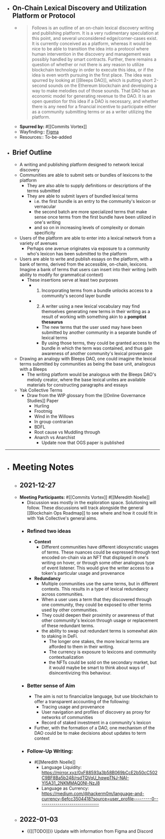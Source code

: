 - ## **On-Chain Lexical Discovery and Utilization Platform or Protocol**
    - > Follows is an outline of an on-chain lexical discovery writing and publishing platform. It is a very rudimentary speculation at this point, and several unconsidered edge/corner-cases exist. It is currently conceived as a platform, whereas it would be nice to be able to transition the idea into a protocol where human intervention in the discovery and management was possibly handled by smart contracts. Further, there remains a question of whether or not there is any reason to utilize blockchain technology in order to execute this idea, or if the idea is even worth pursuing in the first place. The idea was spurred by looking at [[Bleeps DAO]], which is putting short 2-second sounds on the Ethereum blockchain and developing a way to make melodies out of those sounds. That DAO has an economic model for generating revenue to the DAO. It is an open question for this idea if a DAO is necessary, and whether there is any need for a financial incentive to participate either as a community submitting terms or as a writer utilizing the platform.
    - **Spurred by:** #[[Commits Vortex]]
    - Wayfinding:: [Figma](https://www.figma.com/file/Ig99MTJdsAVhguHWryvrms/Leixcal-Bundles?node-id=0%3A1)
    - Resources:: To-be-added
- ## **Brief Outline**
    - A writing and publishing platform designed to network lexical discovery 
    - Communities are able to submit sets or bundles of lexicons to the platform
        - They are also able to supply definitions or descriptions of the terms submitted
        - They are able to submit layers of bundled lexical terms
            - i.e. the first bundle is an entry to the community's lexicon or vernacular
            - the second batch are more specialized terms that make sense once terms from the first bundle have been utilized in one's writing
            - and so on in increasing levels of complexity or domain specificity
    - Users of the platform are able to enter into a lexical network from a variety of avenues
        - Perhaps one avenue originates via exposure to a community who's lexicon has been submitted to the platform
    - Users are able to write and publish essays on the platform, with a bank of terms, derived from the accessible, on-chain, lexicons. Imagine a bank of terms that users can insert into their writing (with ability to modify for grammatical context)
        - These insertions serve at least two purposes
            - 1) Incorporating terms from a bundle unlocks access to a community's second layer bundle
            - 2) A writer using a new lexical vocabulary may find themselves generating new terms in their writing as a result of working with something akin to a __pomptist thesaurus__
                - The new terms that the user used may have been submitted by another community in a separate bundle of lexical terms
                - By using those terms, they could be granted access to the bundle in which the term was contained, and thus gain awareness of another community's lexical provenance
    - Drawing an analogy with Bleeps DAO, one could imagine the lexical terms submitted by communities as being the base unit, analogous with a Bleeps
        - The writing platform would be analogous with the Bleeps DAO's melody creator, where the base lexical unites are available materials for constructing  paragraphs and essays
    - Yak Collective Terms
        - Draw from the WIP glossary from the [[Online Governance Studies]] Paper
            - Hurling 
            - Frootmig 
            - Wind in the Willows 
            - In group contrarian 
            - BDFL 
            - Root cause vs Muddling through 
            - Anarch vs Anarchist
                - Update now that OGS paper is published
- ---
- # Meeting Notes
    - ## 2021-12-27
    - **Meeting Participants:** #[[Commits Vortex]] #[[Meredith Noelle]]
        - Discussion was mostly in the exploration space. Solutioning will follow. These discussions will track alongside the general [[Blockchain Ops Roadmap]] to see where and how it could fit in with Yak Collective's general aims.
        - ### Refined two ideas
            - **Context**
                - Different communities have different idiosyncratic usages of terms. These nuances could be expressed through text encoded on-chain via an NFT that displayed in one's writing on hover, or through some other analogous type of event listener. This would give the writer access to a token's particular usage and provenance
            - **Redundancy**
                - Multiple communities use the same terms, but in different contexts. This results in a type of lexical redundancy across communities. 
                - When a user uses a term that they discovered through one community, they could be exposed to other terms used by other communities. 
                - They could deepen their proximity or awareness of that other community's lexicon through usage or replacement of these redundant terms. 
                - the ability to swap out redundant terms is somewhat akin to staking in DeFi. 
                    - The longer one stakes, the more lexical terms are afforded to them in their writing.
                    - The currency is exposure to lexicons and community contextualization
                    - the NFTs could be sold on the secondary market, but it would maybe be smart to think about ways of disincentivizing this behaviour. 
        - ### Better sense of Aim
            - The aim is not to financialize language, but use blockchain to offer a transparent accounting of the following: 
                - Tracing usage and provenance
                - User navigation and profiles of discovery as proxy for networks of communities
                - Record of staked investment in a community's lexicon
            - Further, with the formation of a DAO, one mechanism of the DAO could be to make decisions about updates to term context
        - ### Follow-Up Writing: 
            - #[[Meredith Noelle]]
                - Language Liquidity: https://mirror.xyz/0xF88593a3b58B069bCcE2b50cC502C9BF8Ba5b248/rsdTQVqU_hqwpTNJ-NAI-Yl5A31_2NKMMAQ0Nl-NzJ8
                - Language as Currency: https://medium.com/@hackerm0m/language-and-currency-6efcc3504418?source=user_profile---------0-------------------------------
    - ## 2022-01-03
        - {{[[TODO]]}} Update with information from Figma and Discord
